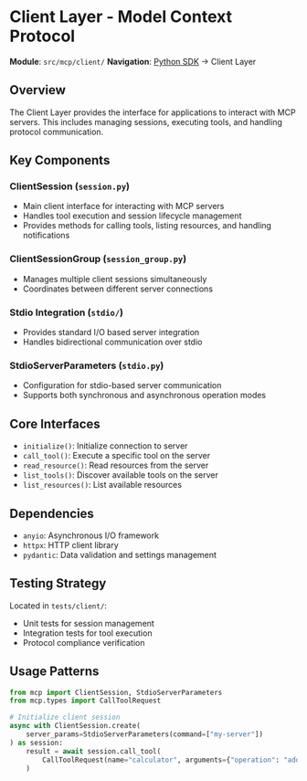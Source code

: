 # Client Layer - Model Context Protocol

**Module**: `src/mcp/client/`
**Navigation**: [Python SDK](../CLAUDE.md) → Client Layer

## Overview

The Client Layer provides the interface for applications to interact with MCP servers. This includes managing sessions, executing tools, and handling protocol communication.

## Key Components

### ClientSession (`session.py`)
- Main client interface for interacting with MCP servers
- Handles tool execution and session lifecycle management
- Provides methods for calling tools, listing resources, and handling notifications

### ClientSessionGroup (`session_group.py`)
- Manages multiple client sessions simultaneously
- Coordinates between different server connections

### Stdio Integration (`stdio/`)
- Provides standard I/O based server integration
- Handles bidirectional communication over stdio

### StdioServerParameters (`stdio.py`)
- Configuration for stdio-based server communication
- Supports both synchronous and asynchronous operation modes

## Core Interfaces

- `initialize()`: Initialize connection to server
- `call_tool()`: Execute a specific tool on the server
- `read_resource()`: Read resources from the server
- `list_tools()`: Discover available tools on the server
- `list_resources()`: List available resources

## Dependencies

- `anyio`: Asynchronous I/O framework
- `httpx`: HTTP client library
- `pydantic`: Data validation and settings management

## Testing Strategy

Located in `tests/client/`:
- Unit tests for session management
- Integration tests for tool execution
- Protocol compliance verification

## Usage Patterns

```python
from mcp import ClientSession, StdioServerParameters
from mcp.types import CallToolRequest

# Initialize client session
async with ClientSession.create(
    server_params=StdioServerParameters(command=["my-server"])
) as session:
    result = await session.call_tool(
        CallToolRequest(name="calculator", arguments={"operation": "add", "a": 5, "b": 3
    )
```